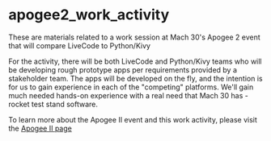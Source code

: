 # apogee2_work_activity
These are materials related to a work session at Mach 30's Apogee 2 event that will compare LiveCode
to Python/Kivy

For the activity, there will be both LiveCode and Python/Kivy teams who will be developing rough
prototype apps per requirements provided by a stakeholder team. The apps will be developed on the
fly, and the intention is for us to gain experience in each of the "competing" platforms. We'll
gain much needed hands-on experience with a real need that Mach 30 has - rocket test stand software.

To learn more about the Apogee II event and this work activity, please visit the [Apogee II page](http://mach30.org/events/apogee/apogee-ii/)

